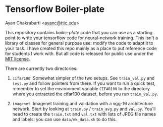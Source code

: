 # Tensorflow Boiler-plate
Ayan Chakrabarti <<ayanc@ttic.edu>>

This repository contains *boiler-plate* code that you can use as a
starting point to write your tensorflow code for neural-network
training. This isn't a library of classes for general purpose use:
modify the code to adapt it to your task. I have created this repo
mainly as a place to put reference code for students I work with. But
all code is released for public use under the
[MIT license](LICENSE.md).

There are currently two directories: 

1. `cifar100`: Somewhat simpler of the two setups. See `train_val.py`
   and `test.py` and follow pointers from there. If you want to run a
   quick test, remember to set the environment variable `CIFAR100` to
   the directory where you extracted the cifar100 dataset, before you
   run `train_val.py`.
   
2. `imagenet`: Imagenet training and validation with a vgg-16
   architecture network. Start by looking at `train.py` /
   `train_avg.py` and `val.py`. You'll need to create the `train.txt`
   and `val.txt` with lists of JPEG file names and labels: you can use
   `data/mk_data.sh` to do this.
